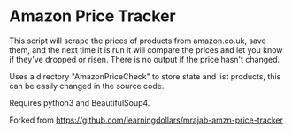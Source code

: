 # Amazon Price Tracker

This script will scrape the prices of products from amazon.co.uk, save
them, and the next time it is run it will compare the prices and let you
know if they've dropped or risen.  There is no output if the price
hasn't changed.

Uses a directory "AmazonPriceCheck" to store state and list products,
this can be easily changed in the source code.

Requires python3 and BeautifulSoup4.

Forked from https://github.com/learningdollars/mrajab-amzn-price-tracker
